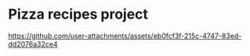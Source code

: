 # Pizza recipes project


https://github.com/user-attachments/assets/eb0fcf3f-215c-4747-83ed-dd2076a32ce4


